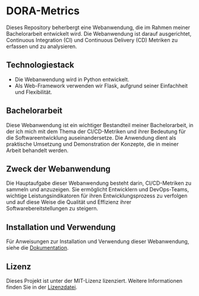 # DORA-Metrics

Dieses Repository beherbergt eine Webanwendung, die im Rahmen meiner Bachelorarbeit entwickelt wird. Die Webanwendung ist darauf ausgerichtet, Continuous Integration (CI) und Continuous Delivery (CD) Metriken zu erfassen und zu analysieren.

## Technologiestack

- Die Webanwendung wird in Python entwickelt.
- Als Web-Framework verwenden wir Flask, aufgrund seiner Einfachheit und Flexibilität.

## Bachelorarbeit

Diese Webanwendung ist ein wichtiger Bestandteil meiner Bachelorarbeit, in der ich mich mit dem Thema der CI/CD-Metriken und ihrer Bedeutung für die Softwareentwicklung auseinandersetze. Die Anwendung dient als praktische Umsetzung und Demonstration der Konzepte, die in meiner Arbeit behandelt werden.

## Zweck der Webanwendung

Die Hauptaufgabe dieser Webanwendung besteht darin, CI/CD-Metriken zu sammeln und anzuzeigen. Sie ermöglicht Entwicklern und DevOps-Teams, wichtige Leistungsindikatoren für ihren Entwicklungsprozess zu verfolgen und auf diese Weise die Qualität und Effizienz ihrer Softwarebereitstellungen zu steigern.

## Installation und Verwendung

Für Anweisungen zur Installation und Verwendung dieser Webanwendung, siehe die [Dokumentation](/docs/).

## Lizenz

Dieses Projekt ist unter der MIT-Lizenz lizenziert. Weitere Informationen finden Sie in der [Lizenzdatei](/LICENSE).
